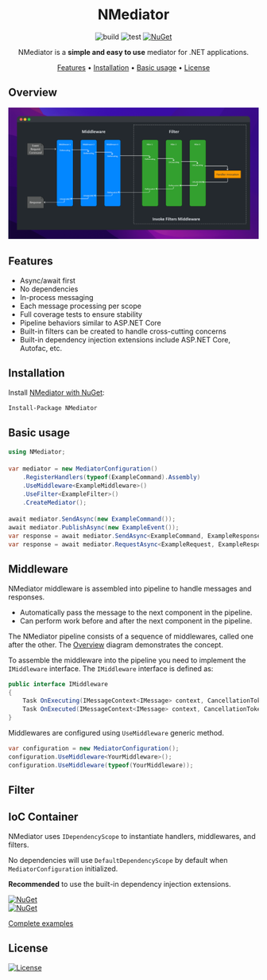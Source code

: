<div align="center">

# NMediator

![build](https://github.com/ppXD/NMediator/workflows/build/badge.svg)
![test](https://github.com/ppXD/NMediator/workflows/test/badge.svg)
[![NuGet](https://img.shields.io/nuget/vpre/nmediator.svg)](https://www.nuget.org/packages/NMediator)

NMediator is a **simple and easy to use** mediator for .NET applications.

[Features](#features) •
[Installation](#installation) •
[Basic usage](#basic-usage) •
[License](#license)

</div>

## Overview
![screenshot][overview-screenshot]

## Features
- Async/await first
- No dependencies
- In-process messaging
- Each message processing per scope
- Full coverage tests to ensure stability
- Pipeline behaviors similar to ASP.NET Core
- Built-in filters can be created to handle cross-cutting concerns
- Built-in dependency injection extensions include ASP.NET Core, Autofac, etc.

## Installation
Install [NMediator with NuGet](https://www.nuget.org/packages/NMediator):
```bash
Install-Package NMediator
```

## Basic usage
```csharp
using NMediator;

var mediator = new MediatorConfiguration()
    .RegisterHandlers(typeof(ExampleCommand).Assembly)
    .UseMiddleware<ExampleMiddleware>()
    .UseFilter<ExampleFilter>()
    .CreateMediator();

await mediator.SendAsync(new ExampleCommand());
await mediator.PublishAsync(new ExampleEvent());
var response = await mediator.SendAsync<ExampleCommand, ExampleResponse>(new ExampleCommand());
var response = await mediator.RequestAsync<ExampleRequest, ExampleResponse>(new ExampleRequest());
```

## Middleware

NMediator middleware is assembled into pipeline to handle messages and responses.
- Automatically pass the message to the next component in the pipeline.
- Can perform work before and after the next component in the pipeline.

The NMediator pipeline consists of a sequence of middlewares, called one after the other. 
The [Overview](#overview) diagram demonstrates the concept.

To assemble the middleware into the pipeline you need to implement the `IMiddleware` interface.
The `IMiddleware` interface is defined as:
```csharp
public interface IMiddleware
{
    Task OnExecuting(IMessageContext<IMessage> context, CancellationToken cancellationToken = default);
    Task OnExecuted(IMessageContext<IMessage> context, CancellationToken cancellationToken = default);
}
```
Middlewares are configured using `UseMiddleware` generic method.
```csharp
var configuration = new MediatorConfiguration();
configuration.UseMiddleware<YourMiddleware>();
configuration.UseMiddleware(typeof(YourMiddleware));
```

## Filter

## IoC Container

NMediator uses `IDependencyScope` to instantiate handlers, middlewares, and filters.

No dependencies will use `DefaultDependencyScope` by default when `MediatorConfiguration` initialized.

**Recommended** to use the built-in dependency injection extensions.

[![NuGet](https://img.shields.io/badge/NMediator.Extensions-Autofac-brightgreen)](https://www.nuget.org/packages/NMediator.Extensions.Autofac)  
[![NuGet](https://img.shields.io/badge/NMediator.Extensions-Microsoft.DependencyInjection-brightgreen)](https://www.nuget.org/packages/NMediator.Extensions.Microsoft.DependencyInjection)

[Complete examples][project-examples]

## License
[![License](https://img.shields.io/badge/License-Apache_2.0-blue.svg)](https://opensource.org/licenses/Apache-2.0)

[project-examples]: examples
[overview-screenshot]: assets/sceenshots/overview.png